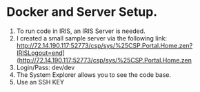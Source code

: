# Docker and Server Setup.
1. To run code in IRIS, an IRIS Server is needed.
2. I created a small sample server via the following link:  http://72.14.190.117:52773/csp/sys/%25CSP.Portal.Home.zen?IRISLogout=end](http://72.14.190.117:52773/csp/sys/%25CSP.Portal.Home.zen
4. Login/Pass: dev/dev
5. The System Explorer allows you to see the code base.
6. Use an SSH KEY
